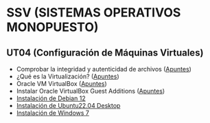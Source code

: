 # SSV (SISTEMAS OPERATIVOS MONOPUESTO)

## UT04 (Configuración de Máquinas Virtuales)

* Comprobar la integridad y autenticidad de archivos ([Apuntes](./apuntes/comprobar_integridad_y_autenticidad_de_archivos.md))
* ¿Qué es la Virtualización? ([Apuntes](./apuntes/que_es_la_virtualizacion.md))
* Oracle VM VirtualBox ([Apuntes](./apuntes/oracle_vm_virtualbox.md))
* Instalar Oracle VirtualBox Guest Additions ([Apuntes](./apuntes/instalar_oracle_vbox_ga.md))
* [Instalación de Debian 12](./apuntes/instalacion_debian12.md)
* [Instalación de Ubuntu22.04 Desktop](./apuntes/instalacion_ubuntu22.04-desktop.md)
* [Instalación de Windows 7](./apuntes/instalacion_windows7.md)
